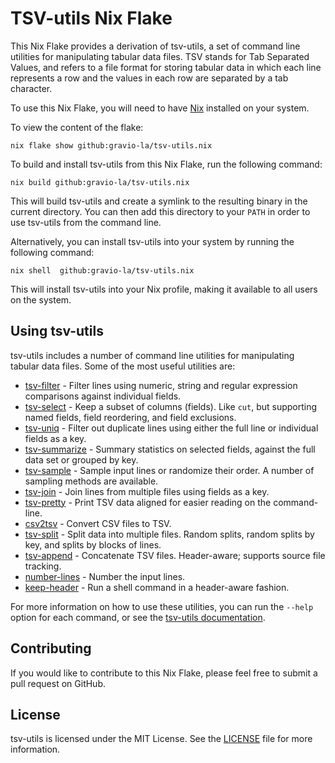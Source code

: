TSV-utils Nix Flake
===================

This Nix Flake provides a derivation of tsv-utils, a set of command line utilities for manipulating tabular data files. TSV stands for Tab Separated Values, and refers to a file format for storing tabular data in which each line represents a row and the values in each row are separated by a tab character.

To use this Nix Flake, you will need to have [Nix](https://nixos.org/nix/) installed on your system.

To view the content of the flake:

`nix flake show github:gravio-la/tsv-utils.nix`

To build and install tsv-utils from this Nix Flake, run the following command:


`nix build github:gravio-la/tsv-utils.nix`

This will build tsv-utils and create a symlink to the resulting binary in the current directory. You can then add this directory to your `PATH` in order to use tsv-utils from the command line.

Alternatively, you can install tsv-utils into your system by running the following command:


`nix shell  github:gravio-la/tsv-utils.nix`

This will install tsv-utils into your Nix profile, making it available to all users on the system.

Using tsv-utils
---------------

tsv-utils includes a number of command line utilities for manipulating tabular data files. Some of the most useful utilities are:
-   [tsv-filter](https://github.com/eBay/tsv-utils#tsv-filter) - Filter lines using numeric, string and regular expression comparisons against individual fields.
-   [tsv-select](https://github.com/eBay/tsv-utils#tsv-select) - Keep a subset of columns (fields). Like `cut`, but supporting named fields, field reordering, and field exclusions.
-   [tsv-uniq](https://github.com/eBay/tsv-utils#tsv-uniq) - Filter out duplicate lines using either the full line or individual fields as a key.
-   [tsv-summarize](https://github.com/eBay/tsv-utils#tsv-summarize) - Summary statistics on selected fields, against the full data set or grouped by key.
-   [tsv-sample](https://github.com/eBay/tsv-utils#tsv-sample) - Sample input lines or randomize their order. A number of sampling methods are available.
-   [tsv-join](https://github.com/eBay/tsv-utils#tsv-join) - Join lines from multiple files using fields as a key.
-   [tsv-pretty](https://github.com/eBay/tsv-utils#tsv-pretty) - Print TSV data aligned for easier reading on the command-line.
-   [csv2tsv](https://github.com/eBay/tsv-utils#csv2tsv) - Convert CSV files to TSV.
-   [tsv-split](https://github.com/eBay/tsv-utils#tsv-split) - Split data into multiple files. Random splits, random splits by key, and splits by blocks of lines.
-   [tsv-append](https://github.com/eBay/tsv-utils#tsv-append) - Concatenate TSV files. Header-aware; supports source file tracking.
-   [number-lines](https://github.com/eBay/tsv-utils#number-lines) - Number the input lines.
-   [keep-header](https://github.com/eBay/tsv-utils#keep-header) - Run a shell command in a header-aware fashion.

For more information on how to use these utilities, you can run the `--help` option for each command, or see the [tsv-utils documentation](https://github.com/eBay/tsv-utils#readme).

Contributing
------------

If you would like to contribute to this Nix Flake, please feel free to submit a pull request on GitHub.

License
-------

tsv-utils is licensed under the MIT License. See the [LICENSE](https://mit-license.org/) file for more information.
